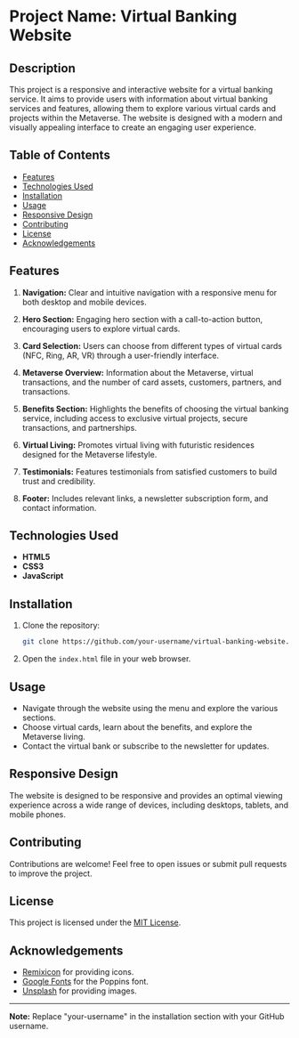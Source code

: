 # Project Name: Virtual Banking Website

## Description

This project is a responsive and interactive website for a virtual banking service. It aims to provide users with information about virtual banking services and features, allowing them to explore various virtual cards and projects within the Metaverse. The website is designed with a modern and visually appealing interface to create an engaging user experience.

## Table of Contents

- [Features](#features)
- [Technologies Used](#technologies-used)
- [Installation](#installation)
- [Usage](#usage)
- [Responsive Design](#responsive-design)
- [Contributing](#contributing)
- [License](#license)
- [Acknowledgements](#acknowledgements)

## Features

1. **Navigation:** Clear and intuitive navigation with a responsive menu for both desktop and mobile devices.

2. **Hero Section:** Engaging hero section with a call-to-action button, encouraging users to explore virtual cards.

3. **Card Selection:** Users can choose from different types of virtual cards (NFC, Ring, AR, VR) through a user-friendly interface.

4. **Metaverse Overview:** Information about the Metaverse, virtual transactions, and the number of card assets, customers, partners, and transactions.

5. **Benefits Section:** Highlights the benefits of choosing the virtual banking service, including access to exclusive virtual projects, secure transactions, and partnerships.

6. **Virtual Living:** Promotes virtual living with futuristic residences designed for the Metaverse lifestyle.

7. **Testimonials:** Features testimonials from satisfied customers to build trust and credibility.

8. **Footer:** Includes relevant links, a newsletter subscription form, and contact information.

## Technologies Used

- **HTML5**
- **CSS3**
- **JavaScript**

## Installation

1. Clone the repository:

   ```bash
   git clone https://github.com/your-username/virtual-banking-website.git
   ```

2. Open the `index.html` file in your web browser.

## Usage

- Navigate through the website using the menu and explore the various sections.
- Choose virtual cards, learn about the benefits, and explore the Metaverse living.
- Contact the virtual bank or subscribe to the newsletter for updates.

## Responsive Design

The website is designed to be responsive and provides an optimal viewing experience across a wide range of devices, including desktops, tablets, and mobile phones.

## Contributing

Contributions are welcome! Feel free to open issues or submit pull requests to improve the project.

## License

This project is licensed under the [MIT License](LICENSE).

## Acknowledgements

- [Remixicon](https://remixicon.com/) for providing icons.
- [Google Fonts](https://fonts.google.com/) for the Poppins font.
- [Unsplash](https://unsplash.com/) for providing images.

---

**Note:** Replace "your-username" in the installation section with your GitHub username.
